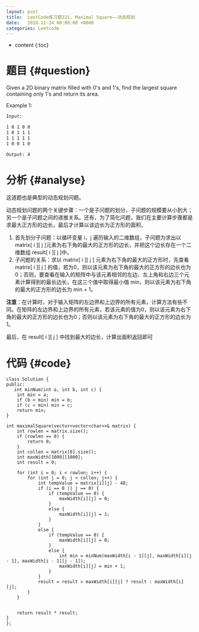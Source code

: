 ```yaml
---
layout: post
title:  LeetCode练习题221. Maximal Square——动态规划
date:   2018-11-24 00:00:00 +0800
categories: Leetcode
---
```


* content
{:toc}



# 题目  {#question}
Given a 2D binary matrix filled with 0's and 1's, find the largest square containing only 1's and return its area.

Example 1:

```bash
Input: 

1 0 1 0 0
1 0 1 1 1
1 1 1 1 1
1 0 0 1 0

Output: 4
```


# 分析  {#analyse}
这道题也是典型的动态规划问题。

动态规划问题的两个关键步骤：一个是子问题的划分，子问题的规模要从小到大；另一个是子问题之间的递推关系。还有，为了简化问题，我们在主要计算步骤都是求最大正方形的边长，最后才计算以该边长为正方形的面积。

1. 首先划分子问题：以循环变量 i，j 遍历输入的二维数组，子问题为求出以 matrix[ i ][ j ]元素为右下角的最大的正方形的边长，并把这个边长存在一个二维数组 result[ i ][ j ]中。
2. 子问题的关系：求以 matrix[ i ][ j ] 元素为右下角的最大的正方形时，先查看 matrix[ i ][ j ] 的值，若为0，则以该元素为右下角的最大的正方形的边长也为0；否则，要查看在输入的矩阵中与该元素相邻的左边、左上角和右边三个元素计算得到的最长边长，在这三个值中取得最小值 min，则以该元素为右下角的最大的正方形的边长为 min + 1。

**注意**：在计算时，对于输入矩阵的左边界和上边界的所有元素，计算方法有些不同。在矩阵的左边界和上边界的所有元素，若该元素的值为0，则以该元素为右下角的最大的正方形的边长也为0；否则以该元素为右下角的最大的正方形的边长为1。

最后，在 result[ i ][ j ] 中找到最大的边长，计算出面积返回即可


# 代码  {#code}
```
class Solution {
public:
   int minNum(int a, int b, int c) {
	int min = a;
	if (b < min) min = b;
	if (c < min) min = c;
	return min;
}

int maximalSquare(vector<vector<char>>& matrix) {
	int rowlen = matrix.size();
	if (rowlen == 0) {
		return 0;
	}
	int collen = matrix[0].size();
	int maxWidth[1000][1000];
	int result = 0;

	for (int i = 0; i < rowlen; i++) {
		for (int j = 0; j < collen; j++) {
			int tempValue = matrix[i][j] - 48;
			if (i == 0 || j == 0) {
				if (tempValue == 0) {
					maxWidth[i][j] = 0;
				}
				else {
					maxWidth[i][j] = 1;
				}
			}
			else {
				if (tempValue == 0) {
					maxWidth[i][j] = 0;
				}
				else {
					int min = minNum(maxWidth[i - 1][j], maxWidth[i][j - 1], maxWidth[i - 1][j - 1]);
					maxWidth[i][j] = min + 1;
				}
			}
			result = result > maxWidth[i][j] ? result : maxWidth[i][j];
		}
	}


	return result * result;
}
};
```